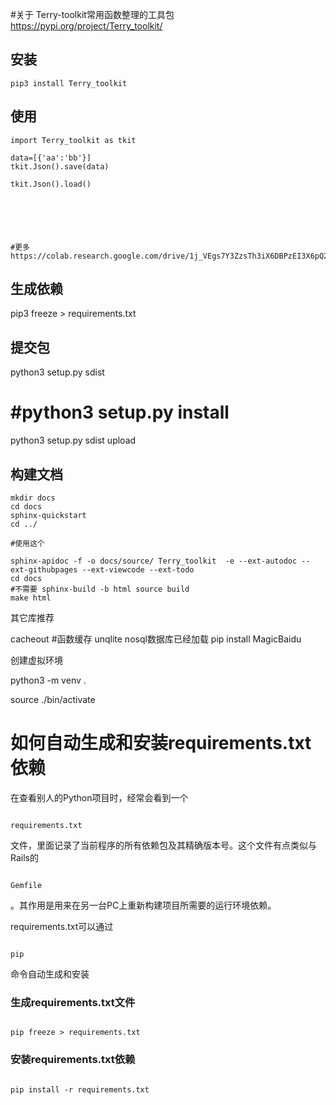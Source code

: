 #关于
Terry-toolkit常用函数整理的工具包
https://pypi.org/project/Terry_toolkit/


## 安装
```
pip3 install Terry_toolkit
```


## 使用
 

```
import Terry_toolkit as tkit

data=[{'aa':'bb'}]
tkit.Json().save(data)

tkit.Json().load()






#更多 https://colab.research.google.com/drive/1j_VEgs7Y3ZzsTh3iX6DBPzEI3X6pQ20S#scrollTo=NZmluI1ptzjy

```

## 生成依赖

pip3 freeze > requirements.txt


## 提交包
python3 setup.py sdist
# #python3 setup.py install
python3 setup.py sdist upload


## 构建文档
```
mkdir docs
cd docs
sphinx-quickstart
cd ../

#使用这个

sphinx-apidoc -f -o docs/source/ Terry_toolkit  -e --ext-autodoc --ext-githubpages --ext-viewcode --ext-todo
cd docs
#不需要 sphinx-build -b html source build 
make html
```



其它库推荐

cacheout  #函数缓存
unqlite nosql数据库已经加载
pip install MagicBaidu


 
创建虚拟环境 

python3 -m venv . 

source ./bin/activate 

# 如何自动生成和安装requirements.txt依赖 

在查看别人的Python项目时，经常会看到一个 

``` 

requirements.txt 

``` 

文件，里面记录了当前程序的所有依赖包及其精确版本号。这个文件有点类似与Rails的 

``` 

Gemfile 

``` 

。其作用是用来在另一台PC上重新构建项目所需要的运行环境依赖。 

  

requirements.txt可以通过 

``` 

pip 

``` 

命令自动生成和安装 

### 生成requirements.txt文件 

``` 

pip freeze > requirements.txt 

```

### 安装requirements.txt依赖 

  

``` 

pip install -r requirements.txt 

``` 